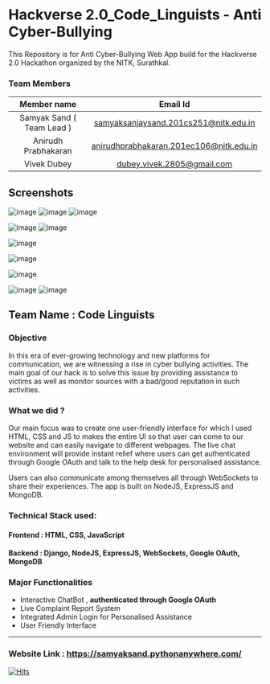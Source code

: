 # Hackverse 2.0_Code_Linguists - Anti Cyber-Bullying

This Repository is for Anti Cyber-Bullying Web App build for the Hackverse 2.0 Hackathon organized by the NITK, Surathkal.

### Team Members

|        Member name        |                Email Id                 |
| :-----------------------: | :-------------------------------------: |
| Samyak Sand ( Team Lead ) |  samyaksanjaysand.201cs251@nitk.edu.in  |
|    Anirudh Prabhakaran    | anirudhprabhakaran.201ec106@nitk.edu.in |
|        Vivek Dubey        |       dubey.vivek.2805@gmail.com        |

## Screenshots

![image](https://github.com/samyaksand/Anti-Cyber-Bullying/assets/62803746/3c190820-4554-4704-897a-efe0e821f875)
![image](https://github.com/samyaksand/Anti-Cyber-Bullying/assets/62803746/674cfeb4-4c42-4bf7-a4ca-a69505298003)
![image](https://github.com/samyaksand/Anti-Cyber-Bullying/assets/62803746/6e10db83-63e2-493d-8c26-add0266ee923)

![image](https://github.com/samyaksand/Anti-Cyber-Bullying/assets/62803746/3acf2cf6-7492-4347-8bbd-c7b33a2e833a)
![image](https://github.com/samyaksand/Anti-Cyber-Bullying/assets/62803746/4c6a9663-ef8c-4f27-bfed-4ceabcf210a6)

![image](https://github.com/samyaksand/Anti-Cyber-Bullying/assets/62803746/068e48ec-f816-4eb2-8b17-78c4ec54b8ef)

![image](https://github.com/samyaksand/Anti-Cyber-Bullying/assets/62803746/8075cd26-5f42-4b25-bbd6-e429033b6108)

![image](https://github.com/samyaksand/Anti-Cyber-Bullying/assets/62803746/c5b74b53-5857-4b16-b231-9b0731ae1c8c)

![image](https://github.com/samyaksand/Anti-Cyber-Bullying/assets/62803746/ef9f2b46-9aa1-4fc5-a35e-87354a260bd6)
![image](https://github.com/samyaksand/Anti-Cyber-Bullying/assets/62803746/d4ac15db-fd4a-4711-802c-7180c2903fde)



## Team Name : Code Linguists

### Objective

In this era of ever-growing technology and new platforms for communication, we are witnessing a rise in cyber bullying activities. The main goal of our hack is to solve this issue by providing assistance to victims as well as monitor sources with a bad/good reputation in such activities.

### What we did ?

Our main focus was to create one user-friendly interface for which I used HTML, CSS and JS to makes the entire UI so that user can come to our website and can easily navigate to different webpages. The live chat environment will provide instant relief where users can get authenticated through Google OAuth and talk to the help desk for personalised assistance.

Users can also communicate among themselves all through WebSockets to share their experiences. The app is built on NodeJS, ExpressJS and MongoDB.

### Technical Stack used:

#### Frontend : HTML, CSS, JavaScript

#### Backend : Django, NodeJS, ExpressJS, WebSockets, Google OAuth, MongoDB

### Major Functionalities

- Interactive ChatBot , **authenticated through Google OAuth**
- Live Complaint Report System
- Integrated Admin Login for Personalised Assistance
- User Friendly Interface

---

### Website Link : https://samyaksand.pythonanywhere.com/

[![Hits](https://hits.seeyoufarm.com/api/count/incr/badge.svg?url=https%3A%2F%2Fgithub.com%2Fsamyaksand%2FAnti-Cyber-Bullying&count_bg=%2379C83D&title_bg=%23000000&icon=realm.svg&icon_color=%232BB2FF&title=hits&edge_flat=true)](https://hits.seeyoufarm.com)
